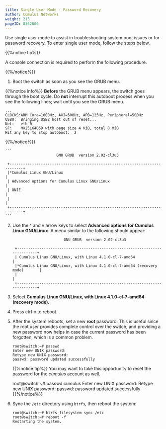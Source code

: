 ```yaml
---
title: Single User Mode - Password Recovery
author: Cumulus Networks
weight: 215
pageID: 8362606
---
```

Use single user mode to assist in troubleshooting system boot issues or
for password recovery. To enter single user mode, follow the steps
below.

{{%notice tip%}}

A console connection is required to perform the following procedure.

{{%/notice%}}

1.  Boot the switch as soon as you see the GRUB menu.

   {{%notice info%}}
**Before** the GRUB menu appears, the switch goes through the boot cycle. Do **not** interrupt this autoboot process when you see the following lines; wait until you see the GRUB menu.

```
...
CLOCKS:ARM Core=1000Hz, AXI=500Hz, APB=125Hz, Peripheral=500Hz
USB0:  Bringing USB2 host out of reset...
Net:   eth-0
SF:    MX25L6405D with page size 4 KiB, total 8 MiB
Hit any key to stop autoboot:  2
```
{{%/notice%}}

    ```
                           GNU GRUB  version 2.02-cl3u3
     
     +----------------------------------------------------------------------------+
     |*Cumulus Linux GNU/Linux                                                    |
     | Advanced options for Cumulus Linux GNU/Linux                               |
     | ONIE                                                                       |
     |                                                                            |
     +----------------------------------------------------------------------------+     
    ```

2.  Use the ^ and v arrow keys to select **Advanced options for Cumulus
    Linux GNU/Linux**. A menu similar to the following should appear:

    ```
                           GNU GRUB  version 2.02-cl3u3
     
     +----------------------------------------------------------------------------+
     | Cumulus Linux GNU/Linux, with Linux 4.1.0-cl-7-amd64                       |
     |*Cumulus Linux GNU/Linux, with Linux 4.1.0-cl-7-amd64 (recovery mode)       |
     |                                                                            |
     +----------------------------------------------------------------------------+  
    ```

3.  Select **Cumulus Linux GNU/Linux, with Linux 4.1.0-cl-7-amd64
    (recovery mode)**.

4.  Press ctrl-x to reboot.

5.  After the system reboots, set a new **root** password. This is
    useful since the root user provides complete control over the
    switch, and providing a new password now helps in case the current
    password has been forgotten, which is a common problem.

        root@switch:~# passwd
        Enter new UNIX password:
        Retype new UNIX password:
        passwd: password updated successfully

    {{%notice tip%}}
You may want to take this opportunity to reset the password for the
*cumulus* account as well.

       root@switch:~# passwd cumulus
       Enter new UNIX password:
       Retype new UNIX password:
       passwd: password updated successfully
    {{%/notice%}}

6.  Sync the `/etc` directory using `btrfs`, then reboot the system:

        root@switch:~# btrfs filesystem sync /etc
        root@switch:~# reboot -f
        Restarting the system.
